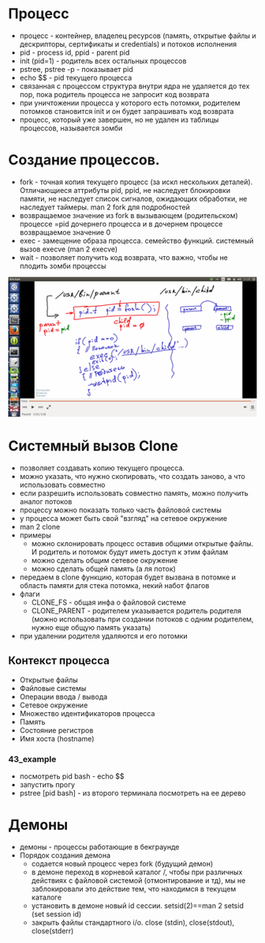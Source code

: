 ﻿
# Процесс
* процесс - контейнер, владелец ресурсов (память, открытые файлы и дескрипторы, сертификаты и credentials) и потоков исполнения
* pid - process id, ppid - parent pid
* init (pid=1) - родитель всех остальных процессов
* pstree, pstree -p - показывает pid
* echo $$ - pid текущего процесса
* связанная с процессом структура внутри ядра не удаляется до тех пор, пока родитель процесса не запросит код возврата
* при уничтожении процесса у которого есть потомки, родителем потомков становится init и он будет запрашивать код возврата
* процесс, который уже завершен, но не удален из таблицы процессов, называется зомби

# Создание процессов. 


* fork - точная копия текущего процесс (за искл нескольких деталей). Отличающиеся аттрибуты pid, ppid, не наследует блокировки памяти, не наследует список сигналов, ожидающих обработки, не наследует таймеры. man 2 fork для подробностей
* возвращаемое значение из fork в вызывающем (родительском) процессе =pid дочернего процесса и в дочернем процессе возвращаемое значение 0
* exec - замещение образа процесса. семейство функций. системный вызов execve (man 2 execve)
* wait - позволяет получить код возврата, что важно, чтобы не плодить зомби процессы

![](pics/1.png)

# Системный вызов Clone

* позволяет создавать копию текущего процесса.
* можно указать, что нужно скопировать, что создать заново, а что использовать совместно
* если разрешить использовать совместно память, можно получить аналог потоков
* процессу можно показать только часть файловой системы
* у процесса может быть свой "взгляд" на сетевое окружение
* man 2 clone
* примеры
  * можно склонировать процесс оставив общими открытые файлы. И родитель и потомок будут иметь доступ к этим файлам
  * можно сделать общим сетевое окружение
  * можно сделать общей память (а ля поток)
* передаем в clone функцию, которая будет вызвана в потомке и область памяти для стека потомка, некий набот флагов
* флаги
  * CLONE_FS - общая инфа о файловой системе
  * CLONE_PARENT - родителем указывается родитель родителя (можно использовать при создании потоков с одним родителем, нужно еще общую память указать)
* при удалении родителя удаляются и его потомки

## Контекcт процесса

* Открытые файлы
* Файловые системы
* Операции ввода / вывода
* Сетевое окружение
* Множество идентификаторов процесса
* Память
* Состояние регистров
* Имя хоста (hostname)

### 43_example
  * посмотреть pid bash - echo $$
  * запустить прогу
  * pstree [pid bash] - из второго терминала посмотреть на ее дерево



# Демоны
* демоны - процессы работающие в бекграунде
* Порядок создания демона
  * содается новый процесс через fork (будущий демон)
  * в демоне переход в корневой каталог /, чтобы при различных действиях с файловой системой (отмонтирование и тд), мы не заблокировали это действие тем, что находимся в текущем каталоге
  * установить в демоне новый id сессии. setsid(2)==man 2 setsid (set session id)
  * закрыть файлы стандартного i/o. close (stdin), close(stdout), close(stderr)
  
